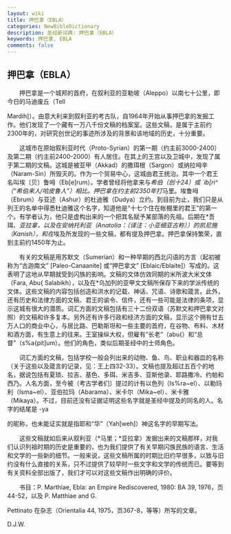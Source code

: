 ```yaml
---
layout: wiki
title: 押巴拿（EBLA）
categories: NewBibleDictionary
description: 圣经新词典: 押巴拿（EBLA）
keywords: 押巴拿, EBLA
comments: false
---
```


## 押巴拿（EBLA）

　　押巴拿是一个城邦的首府，在叙利亚的亚勒坡（Aleppo）以南七十公里，即今日的马迪废丘（Tell

Mardih]）。由意大利来到叙利亚的考古队，自1964年开始从事押巴拿的发掘工作。他们发现了一个藏有一万八千份文稿的档案室。这些文稿，是属于主前约2300年的，对研究创世记的事迹所涉及的背景和该地域的历史，十分重要。

　　这城市在原始叙利亚时代（Proto-Syrian）的第一期（约主前3000-2400）及第二期（约主前2400-2000）有人居住。在其上的王宫以及卫城中，发现了属于第二期的文稿。这城是被亚甲（Akkad）的撒珥根（Sargon）或纳拉呣辛（Naram-Sin）所毁灭的。作为一个贸易中心，这城由君王统治。其中一个君王名叫埃〔贝〕鲁呣（Eb[e]rum）。学者曾经将他拿来与*希伯（创十24）或 `ib[ri^（“希伯来人/哈皮鲁人”）相比。押巴拿在约主前2350年打*马里。埃鲁呣（Ebrum）与亚述（Ashur）的杜迪雅（Dudya）立约。到目前为止，我们只是从列王的名单中得悉杜迪雅这个名字，知道他是“十七个住在帐棚里的君王”的第一个。有学者认为，他只是虚构出来的一个把其名赋予某部落的先祖。后期在*吾珥、*亚拉拿，以及在安纳托利亚（Anatolia：〔译注：小亚细亚古称〕）的凯尼施（Kanish），和在*埃及所发现的一些文稿，都有提及押巴拿。押巴拿保持繁荣，直到主前约1450年为止。

　　有关的文稿是用苏默文（Sumerian）和一种早期的西北闪语的方言（起初被称为“古迦南文” [Paleo-Canaanite] 或“押巴拿文” [Eblaic/Eblaite]）写成的。这表明了这地从早期就受到闪族的影响。文稿的文体仿效同期的米所波大米文体（Fara, Abu{ Salabikh），以及在*乌加列的亚甲文文稿所保存下来的学派传统的文体。这些文稿的内容包括创造和洪水的记载、神话、咒语、诗歌和箴言。此外，还有历史和法律方面的文稿、君王的谕令、信件，还有一些可能是法律的条项，显示这城有很大的潜质。词汇方面的文稿包括有三十二份双语（苏默文和押巴拿文对照）的文稿和许多复本。另外还有许多行政和经济方面的文稿，显示这个拥有廿五万人口的商业中心，与居比路、巴勒斯坦和一些主要的首府，在谷物、布料、木材和酒方面，有生意上的往来。王室操纵大权，但雇有“长老”（abu{）和“总督”（s%a{pit]um）。他们的角色，类似后期圣经中的士师角色。

　　词汇方面的文稿，包括学校一般会列出来的动物、鱼、鸟、职业和器皿的名称（关于这些以及箴言的记录，见：王上四32-33）。文稿也提及超过五百个的地名，据说包括有夏琐、拉吉、基色、多珥、米吉多、亚斯他录、耶路撒冷、约帕和西乃。人名方面，至今被〔考古学者们〕提过的计有以色列（Is%ra~el）、以勒玛利（Isma~el）、亚伯拉玛（Abarama）、米卡尔（Mika~el）、米卡雅（Mikaya）。不过，目前还没有证据证明这些名字就是圣经中提及的同名的人。名字的结尾是 -ya

的昵称，也未能证实就是指耶和“华”（Yah[weh]）神这名字的早期写法。

　　这些文稿就如后来从叙利亚（*马里；*亚拉拿）发掘出来的文稿那样，对我们认识列祖时期的历史是重要的，也为我们提供了有关早期闪族民族的语言、生活和文学的一些新的细节。一般来说，这些文稿所属的时期比旧约早很多，以致与旧约没有什么直接的关系，只不过提供了较早时一些文字和文学的传统而已。要等到有关资料全部出版了，我们才可以对这些文稿作出明确的评价。

　　书目：P. Marthiae, Ebla: an Empire Rediscovered, 1980: BA 39, 1976，页44-52，以及 P. Matthiae and G.

Pettinato 在杂志（Orientalia 44, 1975，页367-8，等等）所写的文章。

D.J.W.








